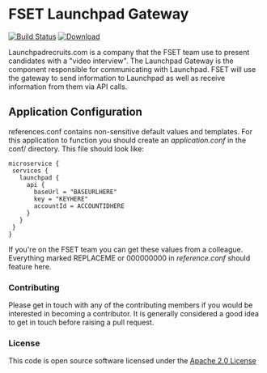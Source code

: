 # FSET Launchpad Gateway

[![Build Status](https://travis-ci.org/hmrc/fset-launchpad-gateway.svg)](https://travis-ci.org/hmrc/fset-launchpad-gateway) [ ![Download](https://api.bintray.com/packages/hmrc/releases/fset-launchpad-gateway/images/download.svg) ](https://bintray.com/hmrc/releases/fset-launchpad-gateway/_latestVersion)

Launchpadrecruits.com is a company that the FSET team use to present candidates with a "video interview". The Launchpad Gateway is the component responsible for communicating with Launchpad. FSET will use the gateway to send information to Launchpad as well as receive information from them via API calls.

## Application Configuration

references.conf contains non-sensitive default values and templates. For this application to function you should create an _application.conf_ in the conf/ directory. This file should look like:

```HOCON
microservice {
 services {
   launchpad {
     api {
       baseUrl = "BASEURLHERE"
       key = "KEYHERE"
       accountId = ACCOUNTIDHERE
     }
   }
 }
}
```

If you're on the FSET team you can get these values from a colleague. Everything marked REPLACEME or 000000000 in _reference.conf_ should feature here.

### Contributing

Please get in touch with any of the contributing members if you would be interested in becoming a contributor. It is generally considered a good idea to get in touch before raising a pull request.

### License

This code is open source software licensed under the [Apache 2.0 License]("http://www.apache.org/licenses/LICENSE-2.0.html")